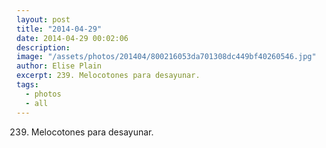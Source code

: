 ```yaml
---
layout: post
title: "2014-04-29"
date: 2014-04-29 00:02:06
description: 
image: "/assets/photos/201404/800216053da701308dc449bf40260546.jpg"
author: Elise Plain
excerpt: 239. Melocotones para desayunar.
tags: 
  - photos
  - all
---
```


239. Melocotones para desayunar.
<p></p>
